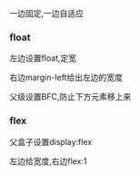 一边固定,一边自适应

### float

左边设置float,定宽

右边margin-left给出左边的宽度

父级设置BFC,防止下方元素移上来

### flex

父盒子设置display:flex

左边给宽度,右边flex:1

